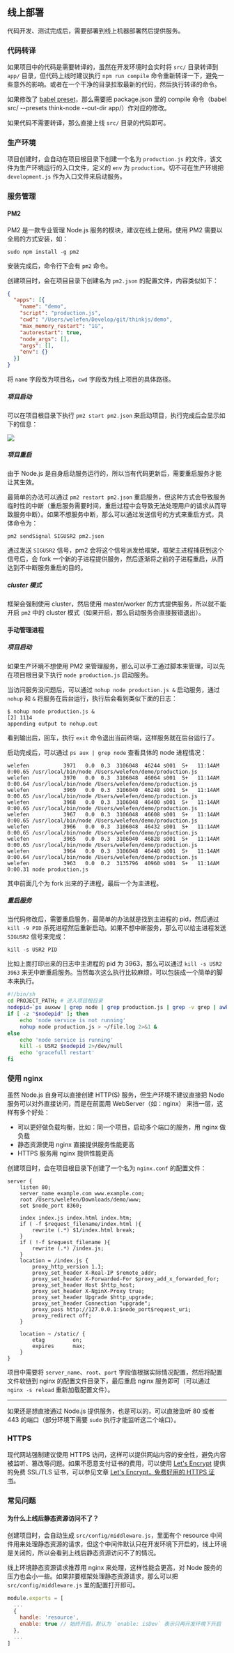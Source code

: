 ## 线上部署

代码开发、测试完成后，需要部署到线上机器部署然后提供服务。

### 代码转译

如果项目中的代码是需要转译的，虽然在开发环境时会实时将 `src/` 目录转译到 `app/` 目录，但代码上线时建议执行 `npm run compile` 命令重新转译一下，避免一些意外的影响。或者在一个干净的目录拉取最新的代码，然后执行转译的命令。

如果修改了 [babel preset](/doc/3.0/babel.html#toc-2cb)，那么需要把 package.json 里的 compile 命令（babel src/ --presets think-node --out-dir app/）作对应的修改。

如果代码不需要转译，那么直接上线 `src/` 目录的代码即可。

### 生产环境

项目创建时，会自动在项目根目录下创建一个名为 `production.js` 的文件，该文件为生产环境运行的入口文件，定义的 `env` 为 `production`。切不可在生产环境把 `development.js` 作为入口文件来启动服务。

### 服务管理

#### PM2

PM2 是一款专业管理 Node.js 服务的模块，建议在线上使用。使用 PM2 需要以全局的方式安装，如： 
```
sudo npm install -g pm2
```
安装完成后，命令行下会有 `pm2` 命令。

创建项目时，会在项目目录下创建名为 `pm2.json` 的配置文件，内容类似如下：

```json
{
  "apps": [{
    "name": "demo",
    "script": "production.js",
    "cwd": "/Users/welefen/Develop/git/thinkjs/demo",
    "max_memory_restart": "1G",
    "autorestart": true,
    "node_args": [],
    "args": [],
    "env": {}
  }]
}
```
将 `name` 字段改为项目名，`cwd` 字段改为线上项目的具体路径。

##### 项目启动

可以在项目根目录下执行 `pm2 start pm2.json` 来启动项目，执行完成后会显示如下的信息：

![](https://p5.ssl.qhimg.com/t011347d36ca082a2e4.jpg)

##### 项目重启

由于 Node.js 是自身启动服务运行的，所以当有代码更新后，需要重启服务才能让其生效。

最简单的办法可以通过 `pm2 restart pm2.json` 重启服务，但这种方式会导致服务临时性的中断（重启服务需要时间，重启过程中会导致无法处理用户的请求从而导致服务中断）。如果不想服务中断，那么可以通过发送信号的方式来重启方式，具体命令为：

```
pm2 sendSignal SIGUSR2 pm2.json
```
通过发送 `SIGUSR2` 信号，pm2 会将这个信号派发给框架，框架主进程捕获到这个信号后，会 fork 一个新的子进程提供服务，然后逐渐将之前的子进程重启，从而达到不中断服务重启的目的。

##### cluster 模式

框架会强制使用 cluster，然后使用 master/worker 的方式提供服务，所以就不能开启 `pm2` 中的 cluster 模式（如果开启，那么启动服务会直接报错退出）。

#### 手动管理进程

##### 项目启动

如果生产环境不想使用 PM2 来管理服务，那么可以手工通过脚本来管理，可以先在项目根目录下执行 `node production.js` 启动服务。

当访问服务没问题后，可以通过 `nohup node production.js &` 启动服务，通过 `nohup` 和 `&` 将服务在后台运行，执行后会看到类似下面的日志：

```
$ nohup node production.js &
[2] 1114
appending output to nohup.out
``` 

看到输出后，回车，执行 `exit` 命令退出当前终端，这样服务就在后台运行了。

启动完成后，可以通过 `ps aux | grep node` 查看具体的 node 进程情况：

```text
welefen           3971   0.0  0.3  3106048  46244 s001  S+   11:14AM   0:00.65 /usr/local/bin/node /Users/welefen/demo/production.js
welefen           3970   0.0  0.3  3106048  46064 s001  S+   11:14AM   0:00.64 /usr/local/bin/node /Users/welefen/demo/production.js
welefen           3969   0.0  0.3  3106040  46248 s001  S+   11:14AM   0:00.65 /usr/local/bin/node /Users/welefen/demo/production.js
welefen           3968   0.0  0.3  3106048  46400 s001  S+   11:14AM   0:00.65 /usr/local/bin/node /Users/welefen/demo/production.js
welefen           3967   0.0  0.3  3106048  46608 s001  S+   11:14AM   0:00.65 /usr/local/bin/node /Users/welefen/demo/production.js
welefen           3966   0.0  0.3  3106048  46432 s001  S+   11:14AM   0:00.65 /usr/local/bin/node /Users/welefen/demo/production.js
welefen           3965   0.0  0.3  3106040  46828 s001  S+   11:14AM   0:00.65 /usr/local/bin/node /Users/welefen/demo/production.js
welefen           3964   0.0  0.3  3106048  46440 s001  S+   11:14AM   0:00.64 /usr/local/bin/node /Users/welefen/demo/production.js
welefen           3963   0.0  0.2  3135796  40960 s001  S+   11:14AM   0:00.31 node production.js
```

其中前面几个为 fork 出来的子进程，最后一个为主进程。

##### 重启服务

当代码修改后，需要重启服务，最简单的办法就是找到主进程的 pid，然后通过 `kill -9 PID` 杀死进程然后重新启动。如果不想中断服务，那么可以给主进程发送 `SIGUSR2` 信号来完成：

```
kill -s USR2 PID
```

比如上面打印出来的日志中主进程的 pid 为 3963，那么可以通过 `kill -s USR2 3963` 来无中断重启服务。当然每次这么执行比较麻烦，可以包装成一个简单的脚本来执行。

```sh
#!/bin/sh
cd PROJECT_PATH; # 进入项目根目录
nodepid=`ps auxww | grep node | grep production.js | grep -v grep | awk '{print $2}' `
if [ -z "$nodepid" ]; then
    echo 'node service is not running'
    nohup node production.js > ~/file.log 2>&1 & 
else
    echo 'node service is running'
    kill -s USR2 $nodepid 2>/dev/null
    echo 'gracefull restart'
fi
```

### 使用 nginx

虽然 Node.js 自身可以直接创建 HTTP(S) 服务，但生产环境不建议直接把 Node 服务可以对外直接访问，而是在前面用 WebServer（如：nginx） 来挡一层，这样有多个好处：

* 可以更好做负载均衡，比如：同一个项目，启动多个端口的服务，用 nginx 做负载
* 静态资源使用 nginx 直接提供服务性能更高
* HTTPS 服务用 nginx 提供性能更高

创建项目时，会在项目根目录下创建了一个名为 `nginx.conf` 的配置文件：

```
server {
    listen 80;
    server_name example.com www.example.com;
    root /Users/welefen/Downloads/demo/www;
    set $node_port 8360;

    index index.js index.html index.htm;
    if ( -f $request_filename/index.html ){
        rewrite (.*) $1/index.html break;
    }
    if ( !-f $request_filename ){
        rewrite (.*) /index.js;
    }
    location = /index.js {
        proxy_http_version 1.1;
        proxy_set_header X-Real-IP $remote_addr;
        proxy_set_header X-Forwarded-For $proxy_add_x_forwarded_for;
        proxy_set_header Host $http_host;
        proxy_set_header X-NginX-Proxy true;
        proxy_set_header Upgrade $http_upgrade;
        proxy_set_header Connection "upgrade";
        proxy_pass http://127.0.0.1:$node_port$request_uri;
        proxy_redirect off;
    }

    location ~ /static/ {
        etag         on;
        expires      max;
    }
}
```

项目中需要将 `server_name`、`root`、`port` 字段值根据实际情况配置，然后将配置文件软链到 nginx 的配置文件目录下，最后重启 nginx 服务即可（可以通过 `nginx -s reload` 重新加载配置文件）。

--------

如果还是想直接通过 Node.js 提供服务，也是可以的，可以直接监听 80 或者 443 的端口（部分环境下需要 `sudo` 执行才能监听这二个端口）。

### HTTPS

现代网站强制建议使用 HTTPS 访问，这样可以提供网站内容的安全性，避免内容被监听、篡改等问题。如果不愿意支付证书的费用，可以使用 [Let's Encrypt](https://letsencrypt.org/) 提供的免费 SSL/TLS 证书，可以参见文章 [Let's Encrypt，免费好用的 HTTPS 证书](https://imququ.com/post/letsencrypt-certificate.html)。

### 常见问题

#### 为什么上线后静态资源访问不了？

创建项目时，会自动生成 `src/config/middleware.js`，里面有个 resource 中间件用来处理静态资源的请求，但这个中间件默认只在开发环境下开启的，线上环境是关闭的，所以会看到上线后静态资源访问不了的情况。

线上环境静态资源请求推荐用 nginx 来处理，这样性能会更高，对 Node 服务的压力也会小一些。如果非要框架处理静态资源请求，那么可以把 `src/config/middleware.js` 里的配置打开即可。

```js
module.exports = [
  ...
  {
    handle: 'resource',
    enable: true // 始终开启，默认为 `enable: isDev` 表示只再开发环境下开启
  },
  ...
]
```